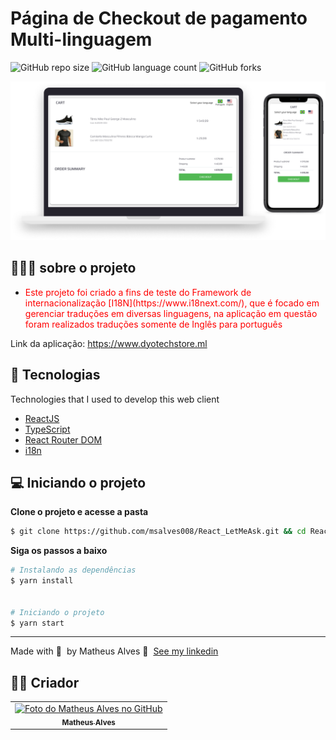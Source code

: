 # Página de Checkout de pagamento Multi-linguagem

![GitHub repo size](https://img.shields.io/github/repo-size/msalves008/build_aplication_multiple_languages_checkout_page?style=for-the-badge)
![GitHub language count](https://img.shields.io/github/languages/count/msalves008/build_aplication_multiple_languages_checkout_page?style=for-the-badge)
![GitHub forks](https://img.shields.io/github/forks/msalves008/build_aplication_multiple_languages_checkout_page?style=for-the-badge)



<img src="result.png" alt="exemplo imagem">

## 👨🏻‍💻 sobre o projeto

- <p style="color: red;">Este projeto foi criado a fins de teste do Framework de internacionalização [I18N](https://www.i18next.com/), que é focado em gerenciar traduções  em diversas linguagens, na aplicação em questão foram realizados traduções somente de Inglês para português</p>
Link da aplicação: https://www.dyotechstore.ml


## 🚀 Tecnologias

Technologies that I used to develop this web client

- [ReactJS](https://reactjs.org/)
- [TypeScript](https://www.typescriptlang.org/)
- [React Router DOM](https://reacttraining.com/react-router/)
- [i18n](https://www.i18next.com/)


## 💻 Iniciando o projeto

**Clone o projeto e acesse a pasta**

```bash
$ git clone https://github.com/msalves008/React_LetMeAsk.git && cd React_LetMeAsk
```

**Siga os passos a baixo**

```bash
# Instalando as dependências
$ yarn install


# Iniciando o projeto
$ yarn start
```




---

Made with 💜 &nbsp;by Matheus Alves 👋 &nbsp;[See my linkedin](https://www.linkedin.com/in/msalves008)




## 👨‍💻 Criador


<table>
  <tr>
    <td align="center">
      <a href="#">
        <img src="https://avatars.githubusercontent.com/u/48848963?s=400&u=b63b9081d4b4ccc9e49269814aeb5b842ac411c1&v=4" width="100px;" alt="Foto do Matheus Alves no GitHub"/><br>
        <sub>
          <b>Matheus Alves</b>
        </sub>
      </a>
    </td>   
   
  </tr>
</table>

